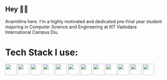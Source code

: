 ## Hey 🙋‍♀️
Anamithra here. I'm a highly motivated and dedicated pre-final year student majoring in Computer Science and Engineering at IIIT Vadodara International Campus Diu.

# Tech Stack I use:
<img style="width:36px" src="https://cdn.jsdelivr.net/gh/devicons/devicon@latest/icons/c/c-original.svg" />
<img style="width:36px" src="https://cdn.jsdelivr.net/gh/devicons/devicon@latest/icons/cplusplus/cplusplus-original.svg" />
<img style="width:36px" src="https://cdn.jsdelivr.net/gh/devicons/devicon@latest/icons/python/python-original.svg" />          
<img style="width:36px" width="36px" src="https://cdn.jsdelivr.net/gh/devicons/devicon@latest/icons/html5/html5-original.svg" />
<img style="width:36px" src="https://cdn.jsdelivr.net/gh/devicons/devicon@latest/icons/css3/css3-original.svg" />
<img style="width:36px" src="https://cdn.jsdelivr.net/gh/devicons/devicon@latest/icons/javascript/javascript-original.svg" />
<img style="width:36px" src="https://cdn.jsdelivr.net/gh/devicons/devicon@latest/icons/react/react-original.svg" />
<img style="width:36px" src="https://cdn.jsdelivr.net/gh/devicons/devicon@latest/icons/nodejs/nodejs-original.svg" />
<img style="width:36px; background-color: white" src="https://cdn.jsdelivr.net/gh/devicons/devicon@latest/icons/express/express-original.svg" />          
<img style="width:36px" src="https://cdn.jsdelivr.net/gh/devicons/devicon@latest/icons/mysql/mysql-original.svg" />
<img style="width:36px" src="https://cdn.jsdelivr.net/gh/devicons/devicon@latest/icons/numpy/numpy-original.svg" />
<img style="width:36px" src="https://cdn.jsdelivr.net/gh/devicons/devicon@latest/icons/pandas/pandas-original.svg" />
          
          
          

                    
                    
          
          
          
          
  
